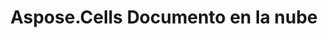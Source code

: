 ﻿---
title: Aspose.Cells Documento en la nube
type: docs
url: /es/
description: Aspose.Cells La nube admite Excel para crear, convertir, fusionar, dividir, proteger, operación de objetos internos, etc.
weight: 10
---
